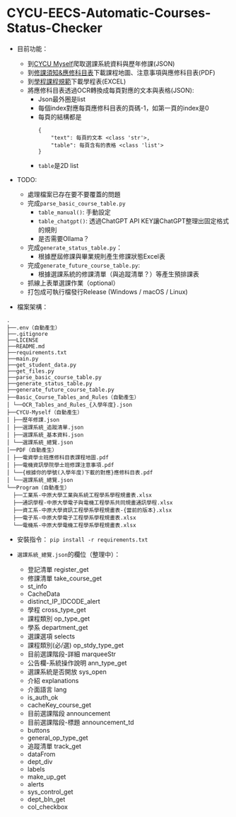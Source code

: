 # CYCU-EECS-Automatic-Courses-Status-Checker
- 目前功能：
    - 到[CYCU Myself](https://myself.cycu.edu.tw/)爬取選課系統資料與歷年修課(JSON)
    - 到[修課須知&應修科目表](https://bseecs.cycu.edu.tw/%e5%ad%b8%e7%94%9f%e5%ad%b8%e7%bf%92/%e6%87%89%e4%bf%ae%e7%a7%91%e7%9b%ae%e8%a1%a8%e5%8f%8a%e4%bf%ae%e8%aa%b2%e9%a0%88%e7%9f%a5/)下載課程地圖、注意事項與應修科目表(PDF)
    - 到[學程課程規範](https://bseecs.cycu.edu.tw/%e5%ad%b8%e7%94%9f%e5%ad%b8%e7%bf%92/%e5%ad%b8%e7%a8%8b%e8%aa%b2%e7%a8%8b%e8%a6%8f%e5%8a%83/)下載學程表(EXCEL)
    - 將應修科目表透過OCR轉換成每頁對應的文本與表格(JSON):
        - Json最外圈是list
        - 每個index對應每頁應修科目表的頁碼-1，如第一頁的index是0
        - 每頁的結構都是
            ```
            {
                "text": 每頁的文本 <class 'str'>,
                "table": 每頁含有的表格 <class 'list'>
            }
            ```
        - ```table```是2D list

- TODO:
    - 處理檔案已存在要不要覆蓋的問題
    - 完成```parse_basic_course_table.py```
        - ```table_manual()```: 手動設定
        - ```table_chatgpt()```: 透過ChatGPT API KEY讓ChatGPT整理出固定格式的規則
        - 是否需要Ollama？
    - 完成```generate_status_table.py```：
        - 根據歷屆修課與畢業規則產生修課狀態Excel表
    - 完成```generate_future_course_table.py```:
        - 根據選課系統的修課清單（與追蹤清單？）等產生預排課表
    - 抓線上表單選課作業（optional）
    - 打包成可執行檔發行Release (Windows / macOS / Linux)

- 檔案架構：
```
.
├──.env（自動產生）
├──.gitignore
├──LICENSE
├──README.md
├──requirements.txt
├──main.py
├──get_student_data.py
├──get_files.py
├──parse_basic_course_table.py
├──generate_status_table.py
├──generate_future_course_table.py
├──Basic_Course_Tables_and_Rules（自動產生）
│ └──OCR_Tables_and_Rules_{入學年度}.json
├──CYCU-Myself（自動產生）
│ ├──歷年修課.json
│ ├──選課系統_追蹤清單.json
│ ├──選課系統_基本資料.json
│ └──選課系統_總覽.json
│──PDF（自動產生）
│ ├──電資學士班應修科目表課程地圖.pdf
│ ├──電機資訊學院學士班修課注意事項.pdf
│ └──{根據你的學號(入學年度)下載的對應}應修科目表.pdf
│ └──選課系統_總覽.json
└──Program（自動產生）
  ├──工業系-中原大學工業與系統工程學系學程規畫表.xlsx
  ├──通訊學程-中原大學電子與電機工程學系共同規畫通訊學程.xlsx
  ├──資工系-中原大學資訊工程學系學程規畫表-{當前的版本}.xlsx
  ├──電子系-中原大學電子工程學系學程規畫表.xlsx
  └──電機系-中原大學電機工程學系學程規畫表.xlsx
```

- 安裝指令：
```pip install -r requirements.txt```

- ```選課系統_總覽.json```的欄位（整理中）：
    - 登記清單 register_get
    - 修課清單 take_course_get
    - st_info
    - CacheData
    - distinct_IP_IDCODE_alert
    - 學程 cross_type_get
    - 課程類別 op_type_get
    - 學系 department_get
    - 選課選項 selects
    - 課程類別(必/選) op_stdy_type_get
    - 目前選課階段-詳細 marqueeStr
    - 公告欄-系統操作說明 ann_type_get
    - 選課系統是否開放 sys_open
    - 介紹 explanations
    - 介面語言 lang
    - is_auth_ok
    - cacheKey_course_get
    - 目前選課階段 announcement
    - 目前選課階段-標題 announcement_td
    - buttons
    - general_op_type_get
    - 追蹤清單 track_get
    - dataFrom
    - dept_div
    - labels
    - make_up_get
    - alerts
    - sys_control_get
    - dept_bln_get
    - col_checkbox